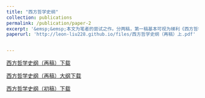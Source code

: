 ```yaml
---
title: "西方哲学史纲"
collection: publications
permalink: /publication/paper-2
excerpt: '&emsp;&emsp;本文为笔者的尝试之作。分两稿，第一稿基本可视为梯利《西方哲学史》的读书笔记，其中大段引用原书。第二稿目前只完成上半部，截止于近代哲学之前。我尝试综合思想史（Intellectual history）和传统哲学史的书写，同时关注哲学思想的内在衍变，以及思想与社会现实的互动。限于笔者学识的有限，本文完全建立在二手文献的基础上，可视为一点平日读书的收获。由于对文艺复兴时期欧洲史了解还不足，以及对现象学和分析哲学的分野问题留有疑惑，故未及撰稿下部。本文不是严肃的学术写作，故未有脚注，但在大纲中写明所引资料的详细目录，望读者参考并指正。'
paperurl: 'http://leon-liu228.github.io/files/西方哲学史纲（再稿）上.pdf'


---
```


[西方哲学史纲（再稿）下载](http://leon-liu228.github.io/files/西方哲学史纲（再稿）上.pdf)

[西方哲学史纲（再稿）大纲下载](http://leon-liu228.github.io/files/西方哲学史纲（再稿）大纲.pdf)

[西方哲学史纲（初稿）下载](http://leon-liu228.github.io/files/西方哲学史纲（初稿）.pdf)
